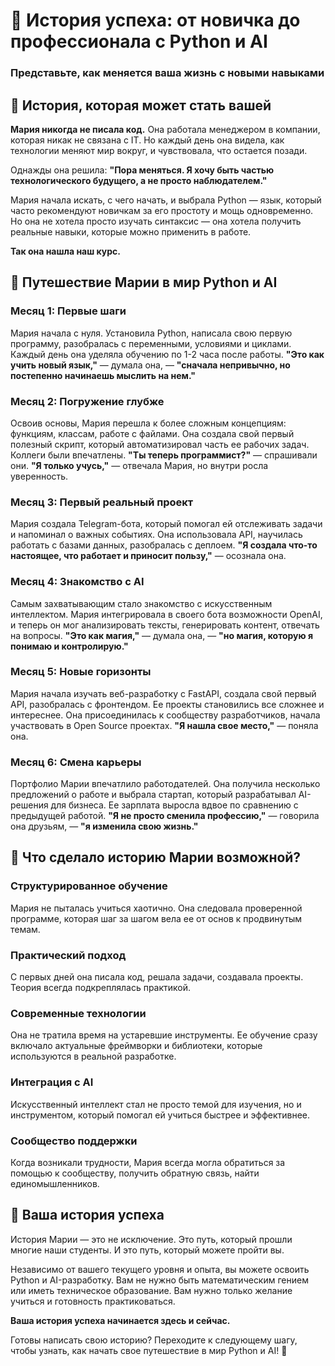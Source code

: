 # 🌟 История успеха: от новичка до профессионала с Python и AI

### Представьте, как меняется ваша жизнь с новыми навыками

## 📖 История, которая может стать вашей

**Мария никогда не писала код.** Она работала менеджером в компании, которая никак не связана с IT. Но каждый день она видела, как технологии меняют мир вокруг, и чувствовала, что остается позади.

Однажды она решила: **"Пора меняться. Я хочу быть частью технологического будущего, а не просто наблюдателем."**

Мария начала искать, с чего начать, и выбрала Python — язык, который часто рекомендуют новичкам за его простоту и мощь одновременно. Но она не хотела просто изучать синтаксис — она хотела получить реальные навыки, которые можно применить в работе.

**Так она нашла наш курс.**

## 🚀 Путешествие Марии в мир Python и AI

### Месяц 1: Первые шаги
Мария начала с нуля. Установила Python, написала свою первую программу, разобралась с переменными, условиями и циклами. Каждый день она уделяла обучению по 1-2 часа после работы. **"Это как учить новый язык,"** — думала она, — **"сначала непривычно, но постепенно начинаешь мыслить на нем."**

### Месяц 2: Погружение глубже
Освоив основы, Мария перешла к более сложным концепциям: функциям, классам, работе с файлами. Она создала свой первый полезный скрипт, который автоматизировал часть ее рабочих задач. Коллеги были впечатлены. **"Ты теперь программист?"** — спрашивали они. **"Я только учусь,"** — отвечала Мария, но внутри росла уверенность.

### Месяц 3: Первый реальный проект
Мария создала Telegram-бота, который помогал ей отслеживать задачи и напоминал о важных событиях. Она использовала API, научилась работать с базами данных, разобралась с деплоем. **"Я создала что-то настоящее, что работает и приносит пользу,"** — осознала она.

### Месяц 4: Знакомство с AI
Самым захватывающим стало знакомство с искусственным интеллектом. Мария интегрировала в своего бота возможности OpenAI, и теперь он мог анализировать тексты, генерировать контент, отвечать на вопросы. **"Это как магия,"** — думала она, — **"но магия, которую я понимаю и контролирую."**

### Месяц 5: Новые горизонты
Мария начала изучать веб-разработку с FastAPI, создала свой первый API, разобралась с фронтендом. Ее проекты становились все сложнее и интереснее. Она присоединилась к сообществу разработчиков, начала участвовать в Open Source проектах. **"Я нашла свое место,"** — поняла она.

### Месяц 6: Смена карьеры
Портфолио Марии впечатлило работодателей. Она получила несколько предложений о работе и выбрала стартап, который разрабатывал AI-решения для бизнеса. Ее зарплата выросла вдвое по сравнению с предыдущей работой. **"Я не просто сменила профессию,"** — говорила она друзьям, — **"я изменила свою жизнь."**

## 💫 Что сделало историю Марии возможной?

### Структурированное обучение
Мария не пыталась учиться хаотично. Она следовала проверенной программе, которая шаг за шагом вела ее от основ к продвинутым темам.

### Практический подход
С первых дней она писала код, решала задачи, создавала проекты. Теория всегда подкреплялась практикой.

### Современные технологии
Она не тратила время на устаревшие инструменты. Ее обучение сразу включало актуальные фреймворки и библиотеки, которые используются в реальной разработке.

### Интеграция с AI
Искусственный интеллект стал не просто темой для изучения, но и инструментом, который помогал ей учиться быстрее и эффективнее.

### Сообщество поддержки
Когда возникали трудности, Мария всегда могла обратиться за помощью к сообществу, получить обратную связь, найти единомышленников.

## 🚀 Ваша история успеха

История Марии — это не исключение. Это путь, который прошли многие наши студенты. И это путь, который можете пройти вы.

Независимо от вашего текущего уровня и опыта, вы можете освоить Python и AI-разработку. Вам не нужно быть математическим гением или иметь техническое образование. Вам нужно только желание учиться и готовность практиковаться.

**Ваша история успеха начинается здесь и сейчас.**

Готовы написать свою историю? Переходите к следующему шагу, чтобы узнать, как начать свое путешествие в мир Python и AI! 🌠 